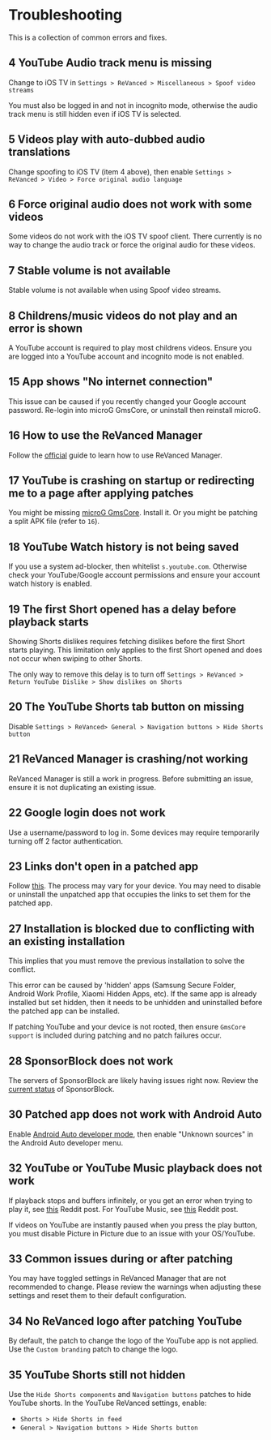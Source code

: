 # Troubleshooting

This is a collection of common errors and fixes.

## 4 YouTube Audio track menu is missing

Change to iOS TV in `Settings > ReVanced > Miscellaneous > Spoof video streams`

You must also be logged in and not in incognito mode, otherwise the audio track menu is still hidden even if iOS TV is selected.

## 5 Videos play with auto-dubbed audio translations

Change spoofing to iOS TV (item 4 above), then enable `Settings > ReVanced > Video > Force original audio language`

## 6 Force original audio does not work with some videos

Some videos do not work with the iOS TV spoof client.  There currently is no way to change the audio track or force the original audio for these videos.

## 7 Stable volume is not available

Stable volume is not available when using Spoof video streams.

## 8 Childrens/music videos do not play and an error is shown

A YouTube account is required to play most childrens videos.  Ensure you are logged into a YouTube account and incognito mode is not enabled.

## 15 App shows "No internet connection"

This issue can be caused if you recently changed your Google account password. Re-login into microG GmsCore, or uninstall then reinstall microG.

## 16 How to use the ReVanced Manager

Follow the [official](https://github.com/revanced/revanced-manager/tree/main/docs) guide to learn how to use ReVanced Manager.

## 17 YouTube is crashing on startup or redirecting me to a page after applying patches

You might be missing [microG GmsCore](https://github.com/revanced/GmsCore/releases/latest). Install it.  Or you might be patching a split APK file (refer to `16`).

## 18 YouTube Watch history is not being saved

If you use a system ad-blocker, then whitelist `s.youtube.com`.  Otherwise check your YouTube/Google account permissions and ensure your account watch history is enabled.

## 19 The first Short opened has a delay before playback starts

Showing Shorts dislikes requires fetching dislikes before the first Short starts playing.  This limitation only applies to the first Short opened and does not occur when swiping to other Shorts.

The only way to remove this delay is to turn off `Settings > ReVanced > Return YouTube Dislike > Show dislikes on Shorts`

## 20 The YouTube Shorts tab button on missing

Disable `Settings > ReVanced> General > Navigation buttons > Hide Shorts button`

## 21 ReVanced Manager is crashing/not working

ReVanced Manager is still a work in progress. Before submitting an issue, ensure it is not duplicating an existing issue.

## 22 Google login does not work

Use a username/password to log in. Some devices may require temporarily turning off 2 factor authentication.

## 23 Links don't open in a patched app

Follow [this](https://support.google.com/pixelphone/answer/6271667). The process may vary for your device. You may need to disable or uninstall the unpatched app that occupies the links to set them for the patched app.

## 27 Installation is blocked due to conflicting with an existing installation

This implies that you must remove the previous installation to solve the conflict.

This error can be caused by 'hidden' apps (Samsung Secure Folder, Android Work Profile, Xiaomi Hidden Apps, etc).  If the same app is already installed but set hidden, then it needs to be unhidden and uninstalled before the patched app can be installed.

If patching YouTube and your device is not rooted, then ensure `GmsCore support` is included during patching and no patch failures occur.

## 28 SponsorBlock does not work

The servers of SponsorBlock are likely having issues right now. Review the [current status](https://status.sponsor.ajay.app/) of SponsorBlock.

## 30 Patched app does not work with Android Auto

Enable [Android Auto developer mode](https://developer.android.com/training/cars/testing#developer-mode), then enable "Unknown sources" in the Android Auto developer menu.

## 32 YouTube or YouTube Music playback does not work

If playback stops and buffers infinitely, or you get an error when trying to play it, see [this](https://www.reddit.com/r/revancedapp/comments/1fk5dph/spoofing_fixes_for_youtube/) Reddit post.
For YouTube Music, see [this](https://www.reddit.com/r/revancedapp/comments/1hfr6ne/youtube_music_playback_issues_fixed/) Reddit post.

If videos on YouTube are instantly paused when you press the play button, you must disable Picture in Picture due to an issue with your OS/YouTube.

## 33 Common issues during or after patching

You may have toggled settings in ReVanced Manager that are not recommended to change. Please review the warnings when adjusting these settings and reset them to their default configuration.

## 34 No ReVanced logo after patching YouTube

By default, the patch to change the logo of the YouTube app is not applied. Use the `Custom branding` patch to change the logo.

## 35 YouTube Shorts still not hidden

Use the `Hide Shorts components` and `Navigation buttons` patches to hide YouTube shorts. In the YouTube ReVanced settings, enable:

- `Shorts > Hide Shorts in feed`
- `General > Navigation buttons > Hide Shorts button`



